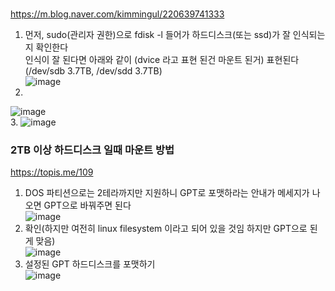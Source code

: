 ###
https://m.blog.naver.com/kimmingul/220639741333  
1. 먼저, sudo(관리자 권한)으로 fdisk -l 들어가 하드디스크(또는 ssd)가 잘 인식되는지 확인한다  
인식이 잘 된다면 아래와 같이 (dvice 라고 표현 된건 마운트 된거) 표현된다 (/dev/sdb 3.7TB, /dev/sdd 3.7TB)  
![image](https://user-images.githubusercontent.com/56099627/90863952-cd91ba00-e3ca-11ea-9e01-39c03196c6e9.png)  
2. 
![image](https://user-images.githubusercontent.com/56099627/90863631-5825e980-e3ca-11ea-8302-51777e8625d0.png)  
3. 
![image](https://user-images.githubusercontent.com/56099627/90863680-74c22180-e3ca-11ea-8148-448095a20633.png)

### 2TB 이상 하드디스크 일때 마운트 방법
https://topis.me/109  
1. DOS 파티션으로는 2테라까지만 지원하니 GPT로 포맷하라는 안내가 메세지가 나오면 GPT으로 바꿔주면 된다  
![image](https://user-images.githubusercontent.com/56099627/90866268-9c1aed80-e3ce-11ea-878a-8d6069244fde.png)  
2. 확인(하지만 여전히 linux filesystem 이라고 되어 있을 것임 하지만 GPT으로 된게 맞음)  
![image](https://user-images.githubusercontent.com/56099627/90867799-e8ffc380-e3d0-11ea-874b-6867215537d5.png)  
3. 설정된 GPT 하드디스크를 포맷하기  
![image](https://user-images.githubusercontent.com/56099627/90867963-22d0ca00-e3d1-11ea-802a-b9e6ef592ad9.png)  


